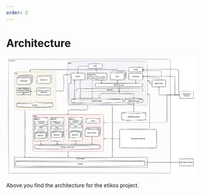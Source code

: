 ```yaml
---
order: 2
---
```

# Architecture
![Architecture](../assets/epikos-architecture.png)

Above you find the architecture for the etikos project.